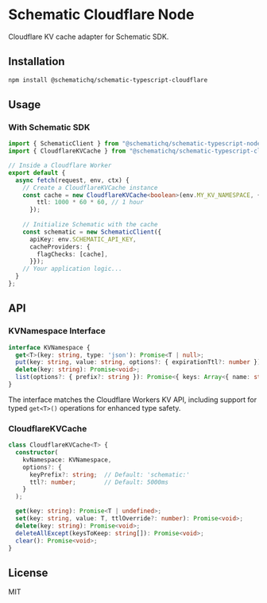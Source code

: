 # Schematic Cloudflare Node

Cloudflare KV cache adapter for Schematic SDK.

## Installation

```bash
npm install @schematichq/schematic-typescript-cloudflare
```

## Usage

### With Schematic SDK

```typescript
import { SchematicClient } from "@schematichq/schematic-typescript-node";
import { CloudflareKVCache } from "@schematichq/schematic-typescript-cloudflare";

// Inside a Cloudflare Worker
export default {
  async fetch(request, env, ctx) {
    // Create a CloudflareKVCache instance
    const cache = new CloudflareKVCache<boolean>(env.MY_KV_NAMESPACE, {
        ttl: 1000 * 60 * 60, // 1 hour
      });
    
    // Initialize Schematic with the cache
    const schematic = new SchematicClient({
      apiKey: env.SCHEMATIC_API_KEY,
      cacheProviders: {
        flagChecks: [cache],
      }});
    // Your application logic...
  }
};
```

## API

### KVNamespace Interface

```typescript
interface KVNamespace {
  get<T>(key: string, type: 'json'): Promise<T | null>;
  put(key: string, value: string, options?: { expirationTtl?: number }): Promise<void>;
  delete(key: string): Promise<void>;
  list(options?: { prefix?: string }): Promise<{ keys: Array<{ name: string }> }>;
}
```

The interface matches the Cloudflare Workers KV API, including support for typed `get<T>()` operations for enhanced type safety.

### CloudflareKVCache

```typescript
class CloudflareKVCache<T> {
  constructor(
    kvNamespace: KVNamespace,
    options?: {
      keyPrefix?: string;  // Default: 'schematic:'
      ttl?: number;        // Default: 5000ms
    }
  );

  get(key: string): Promise<T | undefined>;
  set(key: string, value: T, ttlOverride?: number): Promise<void>;
  delete(key: string): Promise<void>;
  deleteAllExcept(keysToKeep: string[]): Promise<void>;
  clear(): Promise<void>;
}
```

## License

MIT
